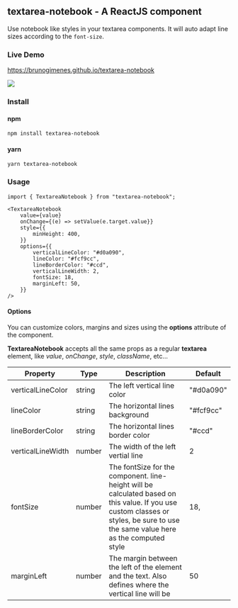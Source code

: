 ## textarea-notebook - A ReactJS component

Use notebook like styles in your textarea components.
It will auto adapt line sizes according to the `font-size`.

### Live Demo

https://brunogimenes.github.io/textarea-notebook


![](https://brunogimenes.github.io/textarea-notebook/assets/example-1.png)

### Install

#### npm

    npm install textarea-notebook

#### yarn

    yarn textarea-notebook

### Usage

    import { TextareaNotebook } from "textarea-notebook";

    <TextareaNotebook
        value={value}
        onChange={(e) => setValue(e.target.value}}
        style={{
            minHeight: 400,
        }}
        options={{
    		verticalLineColor: "#d0a090",
    		lineColor: "#fcf9cc",
    		lineBorderColor: "#ccd",
    		verticalLineWidth: 2,
    		fontSize: 18,
    		marginLeft: 50,
    	}}
    />

#### Options

You can customize colors, margins and sizes using the **options** attribute of the component.

**TextareaNotebook** accepts all the same props as a regular **textarea** element, like *value*, *onChange*, *style*, *className*, etc...

| Property          | Type   | Description                                                                                                                                                                       | Default   |
| ----------------- | ------ | --------------------------------------------------------------------------------------------------------------------------------------------------------------------------------- | --------- |
| verticalLineColor | string | The left vertical line color                                                                                                                                                      | "#d0a090" |
| lineColor         | string | The horizontal lines background                                                                                                                                                   | "#fcf9cc" |
| lineBorderColor   | string | The horizontal lines border color                                                                                                                                                 | "#ccd"    |
| verticalLineWidth | number | The width of the left vertial line                                                                                                                                                | 2         |
| fontSize          | number | The fontSize for the component. line-height will be calculated based on this value. If you use custom classes or styles, be sure to use the same value here as the computed style | 18,       |
| marginLeft        | number | The margin between the left of the element and the text. Also defines where the vertical line will be                                                                                  | 50        |


